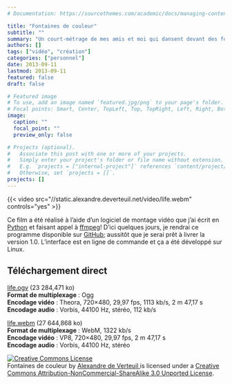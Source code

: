 ```yaml
---
# Documentation: https://sourcethemes.com/academic/docs/managing-content/

title: "Fontaines de couleur"
subtitle: ""
summary: "Un court-métrage de mes amis et moi qui dansent devant des fontaines colorées au Stade Olympique la nuit."
authors: []
tags: ["vidéo", "création"]
categories: ["personnel"]
date: 2013-09-11
lastmod: 2013-09-11
featured: false
draft: false

# Featured image
# To use, add an image named `featured.jpg/png` to your page's folder.
# Focal points: Smart, Center, TopLeft, Top, TopRight, Left, Right, BottomLeft, Bottom, BottomRight.
image:
  caption: ""
  focal_point: ""
  preview_only: false

# Projects (optional).
#   Associate this post with one or more of your projects.
#   Simply enter your project's folder or file name without extension.
#   E.g. `projects = ["internal-project"]` references `content/project/deep-learning/index.md`.
#   Otherwise, set `projects = []`.
projects: []
---
```


{{< video src="//static.alexandre.deverteuil.net/video/life.webm" controls="yes" >}}

Ce film a été réalisé à l’aide d’un logiciel de montage
vidéo que j’ai écrit en
[Python](http://www.python.org/)
et faisant appel à
[ffmpeg](http://www.ffmpeg.org/)!
D’ici quelques jours, je rendrai ce programme disponible sur
[GitHub](https://github.com/);
aussitôt que je serai prêt à livrer la version 1.0.
L’interface est en ligne de commande et ça a été développé
sur Linux.

## Téléchargement direct

[life.ogv](//static.alexandre.deverteuil.net/video/life.ogv) (23&nbsp;284,471&nbsp;ko)  
**Format de multiplexage**&nbsp;: Ogg  
**Encodage vidéo**&nbsp;: Theora, 720×480, 29,97&nbsp;fps, 1113&nbsp;kb/s, 2&nbsp;m 47,17&nbsp;s  
**Encodage audio**&nbsp;: Vorbis, 44100&nbsp;Hz, stéréo, 112&nbsp;kb/s

[life.webm](//static.alexandre.deverteuil.net/video/life.webm) (27&nbsp;644,868 ko)  
**Format de multiplexage**&nbsp;: WebM, 1322&nbsp;kb/s  
**Encodage vidéo**&nbsp;: VP8, 720×480, 29,97&nbsp;fps, 2&nbsp;m 47,17&nbsp;s  
**Encodage audio**&nbsp;: Vorbis, 44100&nbsp;Hz, stéréo

<p>
    <a rel="license" href="http://creativecommons.org/licenses/by-nc-sa/3.0/deed.en_US">
        <img alt="Creative Commons License" style="border-width:0" src="http://i.creativecommons.org/l/by-nc-sa/3.0/88x31.png" class="inline" />
    </a><br />
    <span xmlns:dct="http://purl.org/dc/terms/" href="http://purl.org/dc/dcmitype/MovingImage" property="dct:title" rel="dct:type">
        Fontaines de couleur
    </span>
    by
    <a xmlns:cc="http://creativecommons.org/ns#" href="http://alexandre.deverteuil.net/" property="cc:attributionName" rel="cc:attributionURL">
        Alexandre de Verteuil
    </a>
    is licensed under a
    <a rel="license" href="http://creativecommons.org/licenses/by-nc-sa/3.0/deed.en_US">
        Creative Commons Attribution-NonCommercial-ShareAlike 3.0 Unported License</a>.
</p>
